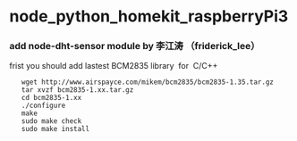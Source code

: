 # node_python_homekit_raspberryPi3
### add node-dht-sensor module by 李江涛 （friderick_lee）
  frist you should add lastest BCM2835 library  for  C/C++
```
   wget http://www.airspayce.com/mikem/bcm2835/bcm2835-1.35.tar.gz     
   tar xvzf bcm2835-1.xx.tar.gz     
   cd bcm2835-1.xx
   ./configure  
   make   
   sudo make check    
   sudo make install 

```
